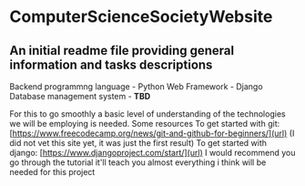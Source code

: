 # ComputerScienceSocietyWebsite
## An initial readme file providing general information and tasks descriptions

Backend programmng language - Python
Web Framework - Django
Database management system - **TBD**

For this to go smoothly a basic level of understanding of the technologies we will be employing is needed.
Some resources
To get started with git: [https://www.freecodecamp.org/news/git-and-github-for-beginners/](url) (I did not vet this site yet, it was just the first result)
To get started with django: [https://www.djangoproject.com/start/](url) I would recommend you go through the tutorial it'll teach you almost everything i think will be needed for this project
